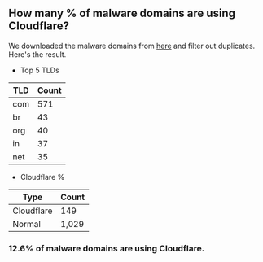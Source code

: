 ## How many % of malware domains are using Cloudflare?


We downloaded the malware domains from [here](https://urlhaus.abuse.ch) and filter out duplicates.
Here's the result.


[//]: # (start replacement)


- Top 5 TLDs

| TLD | Count |
| --- | --- |
| com | 571 |
| br | 43 |
| org | 40 |
| in | 37 |
| net | 35 |


- Cloudflare %

| Type | Count |
| --- | --- |
| Cloudflare | 149 |
| Normal | 1,029 |


### 12.6% of malware domains are using Cloudflare.